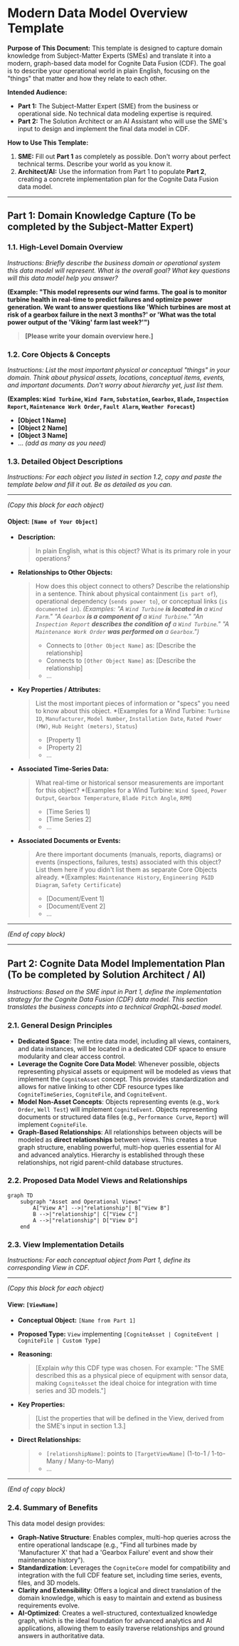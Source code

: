 # Modern Data Model Overview Template

**Purpose of This Document:** This template is designed to capture domain knowledge from Subject-Matter Experts (SMEs) and translate it into a modern, graph-based data model for Cognite Data Fusion (CDF). The goal is to describe your operational world in plain English, focusing on the "things" that matter and how they relate to each other.

**Intended Audience:**
*   **Part 1:** The Subject-Matter Expert (SME) from the business or operational side. No technical data modeling expertise is required.
*   **Part 2:** The Solution Architect or an AI Assistant who will use the SME's input to design and implement the final data model in CDF.

**How to Use This Template:**
1.  **SME:** Fill out **Part 1** as completely as possible. Don't worry about perfect technical terms. Describe your world as you know it.
2.  **Architect/AI:** Use the information from Part 1 to populate **Part 2**, creating a concrete implementation plan for the Cognite Data Fusion data model.

---

## Part 1: Domain Knowledge Capture (To be completed by the Subject-Matter Expert)

### 1.1. High-Level Domain Overview

*Instructions: Briefly describe the business domain or operational system this data model will represent. What is the overall goal? What key questions will this data model help you answer?*

**(Example: "This model represents our wind farms. The goal is to monitor turbine health in real-time to predict failures and optimize power generation. We want to answer questions like 'Which turbines are most at risk of a gearbox failure in the next 3 months?' or 'What was the total power output of the 'Viking' farm last week?'")**

> **[Please write your domain overview here.]**

### 1.2. Core Objects & Concepts

*Instructions: List the most important physical or conceptual "things" in your domain. Think about physical assets, locations, conceptual items, events, and important documents. Don't worry about hierarchy yet, just list them.*

**(Examples: `Wind Turbine`, `Wind Farm`, `Substation`, `Gearbox`, `Blade`, `Inspection Report`, `Maintenance Work Order`, `Fault Alarm`, `Weather Forecast`)**

*   **[Object 1 Name]**
*   **[Object 2 Name]**
*   **[Object 3 Name]**
*   ... *(add as many as you need)*

### 1.3. Detailed Object Descriptions

*Instructions: For each object you listed in section 1.2, copy and paste the template below and fill it out. Be as detailed as you can.*

---
*(Copy this block for each object)*

#### **Object: `[Name of Your Object]`**

*   **Description:**
    > In plain English, what is this object? What is its primary role in your operations?

*   **Relationships to Other Objects:**
    > How does this object connect to others? Describe the relationship in a sentence. Think about physical containment (`is part of`), operational dependency (`sends power to`), or conceptual links (`is documented in`).
    > *(Examples: "A `Wind Turbine` **is located in** a `Wind Farm`." "A `Gearbox` **is a component of** a `Wind Turbine`." "An `Inspection Report` **describes the condition of** a `Wind Turbine`." "A `Maintenance Work Order` **was performed on** a `Gearbox`.")*
    >
    > *   Connects to `[Other Object Name]` as: [Describe the relationship]
    > *   Connects to `[Other Object Name]` as: [Describe the relationship]
    > *   ...

*   **Key Properties / Attributes:**
    > List the most important pieces of information or "specs" you need to know about this object.
    > *(Examples for a Wind Turbine: `Turbine ID`, `Manufacturer`, `Model Number`, `Installation Date`, `Rated Power (MW)`, `Hub Height (meters)`, `Status`)
    >
    > *   [Property 1]
    > *   [Property 2]
    > *   ...

*   **Associated Time-Series Data:**
    > What real-time or historical sensor measurements are important for this object?
    > *(Examples for a Wind Turbine: `Wind Speed`, `Power Output`, `Gearbox Temperature`, `Blade Pitch Angle`, `RPM`)
    >
    > *   [Time Series 1]
    > *   [Time Series 2]
    > *   ...

*   **Associated Documents or Events:**
    > Are there important documents (manuals, reports, diagrams) or events (inspections, failures, tests) associated with this object? List them here if you didn't list them as separate Core Objects already.
    > *(Examples: `Maintenance History`, `Engineering P&ID Diagram`, `Safety Certificate`)
    >
    > *   [Document/Event 1]
    > *   [Document/Event 2]
    > *   ...

---
*(End of copy block)*

---

## Part 2: Cognite Data Model Implementation Plan (To be completed by Solution Architect / AI)

*Instructions: Based on the SME input in Part 1, define the implementation strategy for the Cognite Data Fusion (CDF) data model. This section translates the business concepts into a technical GraphQL-based model.*

### 2.1. General Design Principles

*   **Dedicated Space**: The entire data model, including all views, containers, and data instances, will be located in a dedicated CDF space to ensure modularity and clear access control.
*   **Leverage the Cognite Core Data Model**: Whenever possible, objects representing physical assets or equipment will be modeled as views that implement the `CogniteAsset` concept. This provides standardization and allows for native linking to other CDF resource types like `CogniteTimeSeries`, `CogniteFile`, and `CogniteEvent`.
*   **Model Non-Asset Concepts**: Objects representing events (e.g., `Work Order`, `Well Test`) will implement `CogniteEvent`. Objects representing documents or structured data files (e.g., `Performance Curve`, `Report`) will implement `CogniteFile`.
*   **Graph-Based Relationships**: All relationships between objects will be modeled as **direct relationships** between views. This creates a true graph structure, enabling powerful, multi-hop queries essential for AI and advanced analytics. Hierarchy is established through these relationships, not rigid parent-child database structures.

### 2.2. Proposed Data Model Views and Relationships

<!-- The AI/Architect will generate the Mermaid diagram here based on the relationships described in Part 1. -->
```mermaid
graph TD
    subgraph "Asset and Operational Views"
        A["View A"] -->|"relationship"| B["View B"]
        B -->|"relationship"| C["View C"]
        A -->|"relationship"| D["View D"]
    end
```

### 2.3. View Implementation Details

*Instructions: For each conceptual object from Part 1, define its corresponding View in CDF.*

---
*(Copy this block for each object)*

#### **View: `[ViewName]`**

*   **Conceptual Object:** `[Name from Part 1]`
*   **Proposed Type:** `View` implementing `[CogniteAsset | CogniteEvent | CogniteFile | Custom Type]`
*   **Reasoning:**
    > [Explain *why* this CDF type was chosen. For example: "The SME described this as a physical piece of equipment with sensor data, making `CogniteAsset` the ideal choice for integration with time series and 3D models."]

*   **Key Properties:**
    > [List the properties that will be defined in the View, derived from the SME's input in section 1.3.]

*   **Direct Relationships:**
    > *   `[relationshipName]`: points to `[TargetViewName]` (1-to-1 / 1-to-Many / Many-to-Many)
    > *   ...

---
*(End of copy block)*

### 2.4. Summary of Benefits

This data model design provides:

*   **Graph-Native Structure**: Enables complex, multi-hop queries across the entire operational landscape (e.g., "Find all turbines made by 'Manufacturer X' that had a 'Gearbox Failure' event and show their maintenance history").
*   **Standardization**: Leverages the `CogniteCore` model for compatibility and integration with the full CDF feature set, including time series, events, files, and 3D models.
*   **Clarity and Extensibility**: Offers a logical and direct translation of the domain knowledge, which is easy to maintain and extend as business requirements evolve.
*   **AI-Optimized**: Creates a well-structured, contextualized knowledge graph, which is the ideal foundation for advanced analytics and AI applications, allowing them to easily traverse relationships and ground answers in authoritative data. 